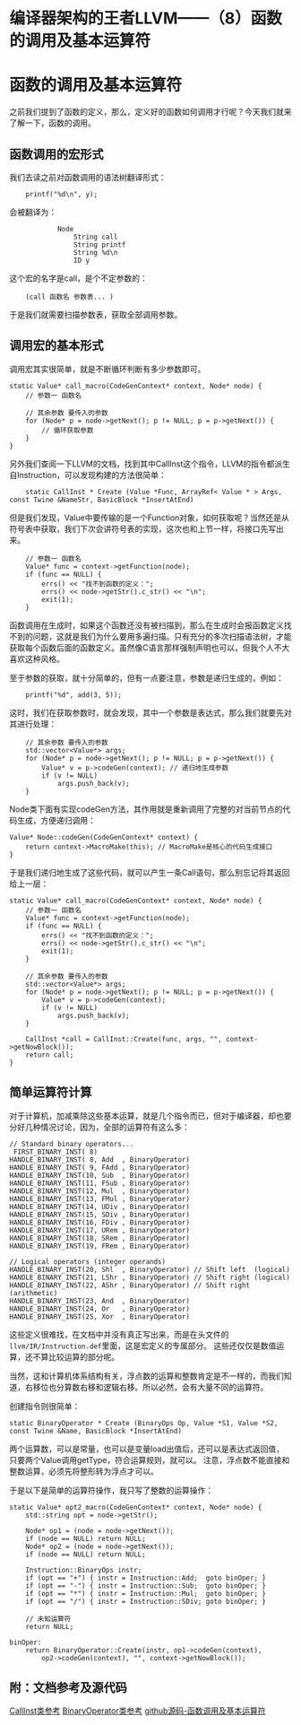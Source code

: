 编译器架构的王者LLVM——（8）函数的调用及基本运算符
===================================


# 函数的调用及基本运算符

之前我们提到了函数的定义，那么，定义好的函数如何调用才行呢？今天我们就来了解一下，函数的调用。

## 函数调用的宏形式

我们去读之前对函数调用的语法树翻译形式：

```
	printf("%d\n", y);
```

会被翻译为：

```
			Node
                String call
                String printf
                String %d\n
                ID y
```

这个宏的名字是call，是个不定参数的：
```
	(call 函数名 参数表... )
```

于是我们就需要扫描参数表，获取全部调用参数。


## 调用宏的基本形式

调用宏其实很简单，就是不断循环判断有多少参数即可。

```
static Value* call_macro(CodeGenContext* context, Node* node) {
	// 参数一 函数名
	
	// 其余参数 要传入的参数
	for (Node* p = node->getNext(); p != NULL; p = p->getNext()) {
		// 循环获取参数
	}
}
```

另外我们查阅一下LLVM的文档，找到其中CallInst这个指令，LLVM的指令都派生自Instruction，可以发现构建的方法很简单：
```
	static CallInst * Create (Value *Func, ArrayRef< Value * > Args, const Twine &NameStr, BasicBlock *InsertAtEnd)
```

但是我们发现，Value中要传输的是一个Function对象，如何获取呢？当然还是从符号表中获取，我们下次会讲符号表的实现，这次也和上节一样，将接口先写出来。

```
	// 参数一 函数名
	Value* func = context->getFunction(node);
	if (func == NULL) {
		errs() << "找不到函数的定义：";
		errs() << node->getStr().c_str() << "\n";
		exit(1);
	}
```

函数调用在生成时，如果这个函数还没有被扫描到，那么在生成时会报函数定义找不到的问题，这就是我们为什么要用多遍扫描。只有充分的多次扫描语法树，才能获取每个函数后面的函数定义。虽然像C语言那样强制声明也可以，但我个人不大喜欢这种风格。

至于参数的获取，就十分简单的，但有一点要注意，参数是递归生成的，例如：

```
	printf("%d", add(3, 5));
```

这时，我们在获取参数时，就会发现，其中一个参数是表达式，那么我们就要先对其进行处理：

```
	// 其余参数 要传入的参数
	std::vector<Value*> args;
	for (Node* p = node->getNext(); p != NULL; p = p->getNext()) {
		Value* v = p->codeGen(context); // 递归地生成参数
		if (v != NULL)
			args.push_back(v);
	}
```

Node类下面有实现codeGen方法，其作用就是重新调用了完整的对当前节点的代码生成，方便递归调用：
```
Value* Node::codeGen(CodeGenContext* context) {
	return context->MacroMake(this); // MacroMake是核心的代码生成接口
}
```

于是我们递归地生成了这些代码，就可以产生一条Call语句，那么别忘记将其返回给上一层：

```
static Value* call_macro(CodeGenContext* context, Node* node) {
	// 参数一 函数名
	Value* func = context->getFunction(node);
	if (func == NULL) {
		errs() << "找不到函数的定义：";
		errs() << node->getStr().c_str() << "\n";
		exit(1);
	}

	// 其余参数 要传入的参数
	std::vector<Value*> args;
	for (Node* p = node->getNext(); p != NULL; p = p->getNext()) {
		Value* v = p->codeGen(context);
		if (v != NULL)
			args.push_back(v);
	}

	CallInst *call = CallInst::Create(func, args, "", context->getNowBlock());
	return call;
}

```


## 简单运算符计算

对于计算机，加减乘除这些基本运算，就是几个指令而已，但对于编译器，却也要分好几种情况讨论，因为，全部的运算符有这么多：
```
// Standard binary operators...
 FIRST_BINARY_INST( 8)
HANDLE_BINARY_INST( 8, Add  , BinaryOperator)
HANDLE_BINARY_INST( 9, FAdd , BinaryOperator)
HANDLE_BINARY_INST(10, Sub  , BinaryOperator)
HANDLE_BINARY_INST(11, FSub , BinaryOperator)
HANDLE_BINARY_INST(12, Mul  , BinaryOperator)
HANDLE_BINARY_INST(13, FMul , BinaryOperator)
HANDLE_BINARY_INST(14, UDiv , BinaryOperator)
HANDLE_BINARY_INST(15, SDiv , BinaryOperator)
HANDLE_BINARY_INST(16, FDiv , BinaryOperator)
HANDLE_BINARY_INST(17, URem , BinaryOperator)
HANDLE_BINARY_INST(18, SRem , BinaryOperator)
HANDLE_BINARY_INST(19, FRem , BinaryOperator)

// Logical operators (integer operands)
HANDLE_BINARY_INST(20, Shl  , BinaryOperator) // Shift left  (logical)
HANDLE_BINARY_INST(21, LShr , BinaryOperator) // Shift right (logical)
HANDLE_BINARY_INST(22, AShr , BinaryOperator) // Shift right (arithmetic)
HANDLE_BINARY_INST(23, And  , BinaryOperator)
HANDLE_BINARY_INST(24, Or   , BinaryOperator)
HANDLE_BINARY_INST(25, Xor  , BinaryOperator)
```

这些定义很难找，在文档中并没有真正写出来，而是在头文件的`llvm/IR/Instruction.def`里面，这是宏定义的专属部分。
这些还仅仅是数值运算，还不算比较运算的部分呢。

当然，这和计算机体系结构有关，浮点数的运算和整数肯定是不一样的，而我们知道，右移位也分算数右移和逻辑右移。所以必然，会有大量不同的运算符。

创建指令则很简单：
```
static BinaryOperator * Create (BinaryOps Op, Value *S1, Value *S2, const Twine &Name, BasicBlock *InsertAtEnd)
```

两个运算数，可以是常量，也可以是变量load出值后，还可以是表达式返回值，只要两个Value调用getType，符合运算规则，就可以。
注意，浮点数不能直接和整数运算，必须先将整形转为浮点才可以。

于是以下是简单的运算符操作，我只写了整数的运算操作：

```
static Value* opt2_macro(CodeGenContext* context, Node* node) {
	std::string opt = node->getStr();

	Node* op1 = (node = node->getNext());
	if (node == NULL) return NULL;
	Node* op2 = (node = node->getNext());
	if (node == NULL) return NULL;

	Instruction::BinaryOps instr;
	if (opt == "+") { instr = Instruction::Add;  goto binOper; }
	if (opt == "-") { instr = Instruction::Sub;  goto binOper; }
	if (opt == "*") { instr = Instruction::Mul;  goto binOper; }
	if (opt == "/") { instr = Instruction::SDiv; goto binOper; }

	// 未知运算符
	return NULL;

binOper:
	return BinaryOperator::Create(instr, op1->codeGen(context), 
		op2->codeGen(context), "", context->getNowBlock());
```


## 附：文档参考及源代码

[CallInst类参考](http://llvm.org/doxygen/classllvm_1_1CallInst.html)
[BinaryOperator类参考](http://llvm.org/doxygen/classllvm_1_1BinaryOperator.html)
[github源码-函数调用及基本运算符](https://github.com/sunxfancy/RedApple/blob/master/src/Macro/Functions.cpp)
